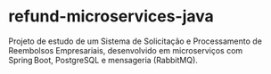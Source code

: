 # refund-microservices-java
Projeto de estudo de um Sistema de Solicitação e Processamento de Reembolsos Empresariais, desenvolvido em microserviços com Spring Boot, PostgreSQL e mensageria (RabbitMQ).
